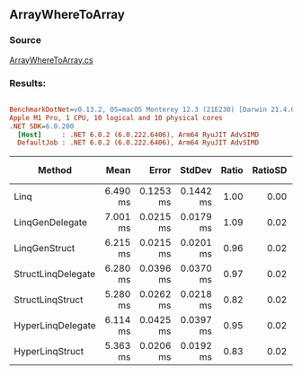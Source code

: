 ﻿## ArrayWhereToArray

### Source
[ArrayWhereToArray.cs](../../LinqGen.Benchmarks/Cases/ArrayWhereToArray.cs)

### Results:
``` ini

BenchmarkDotNet=v0.13.2, OS=macOS Monterey 12.3 (21E230) [Darwin 21.4.0]
Apple M1 Pro, 1 CPU, 10 logical and 10 physical cores
.NET SDK=6.0.200
  [Host]     : .NET 6.0.2 (6.0.222.6406), Arm64 RyuJIT AdvSIMD
  DefaultJob : .NET 6.0.2 (6.0.222.6406), Arm64 RyuJIT AdvSIMD


```
|             Method |     Mean |     Error |    StdDev | Ratio | RatioSD |     Gen0 |     Gen1 |     Gen2 | Allocated | Alloc Ratio |
|------------------- |---------:|----------:|----------:|------:|--------:|---------:|---------:|---------:|----------:|------------:|
|               Linq | 6.490 ms | 0.1253 ms | 0.1442 ms |  1.00 |    0.00 | 460.9375 | 406.2500 | 398.4375 |   3.91 MB |        1.00 |
|    LinqGenDelegate | 7.001 ms | 0.0215 ms | 0.0179 ms |  1.09 |    0.02 | 125.0000 | 125.0000 | 125.0000 |   1.91 MB |        0.49 |
|      LinqGenStruct | 6.215 ms | 0.0215 ms | 0.0201 ms |  0.96 |    0.02 | 156.2500 | 156.2500 | 156.2500 |   1.91 MB |        0.49 |
| StructLinqDelegate | 6.280 ms | 0.0396 ms | 0.0370 ms |  0.97 |    0.02 | 132.8125 | 132.8125 | 132.8125 |   1.91 MB |        0.49 |
|   StructLinqStruct | 5.280 ms | 0.0262 ms | 0.0218 ms |  0.82 |    0.02 | 164.0625 | 164.0625 | 164.0625 |   1.91 MB |        0.49 |
|  HyperLinqDelegate | 6.114 ms | 0.0425 ms | 0.0397 ms |  0.95 |    0.02 |  93.7500 |  93.7500 |  93.7500 |   1.91 MB |        0.49 |
|    HyperLinqStruct | 5.363 ms | 0.0206 ms | 0.0192 ms |  0.83 |    0.02 | 187.5000 | 187.5000 | 187.5000 |   1.91 MB |        0.49 |
